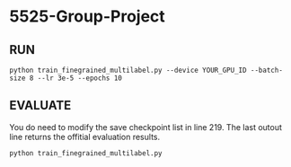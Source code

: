 # 5525-Group-Project

## RUN

```
python train_finegrained_multilabel.py --device YOUR_GPU_ID --batch-size 8 --lr 3e-5 --epochs 10
```

## EVALUATE

You do need to modify the save checkpoint list in line 219. The last outout line returns the offitial evaluation results.

```
python train_finegrained_multilabel.py 
```

